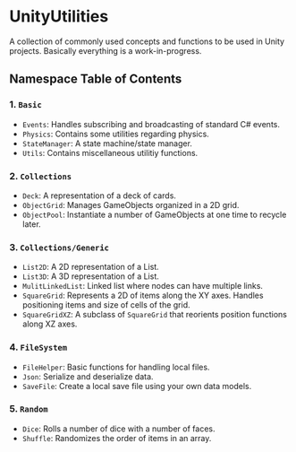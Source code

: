 # UnityUtilities
A collection of commonly used concepts and functions to be used in Unity projects. Basically everything is a work-in-progress.

## Namespace Table of Contents

### 1. `Basic`
- `Events`: Handles subscribing and broadcasting of standard C# events.
- `Physics`: Contains some utilities regarding physics.
- `StateManager`: A state machine/state manager.
- `Utils`: Contains miscellaneous utilitiy functions.

### 2. `Collections`
- `Deck`: A representation of a deck of cards.
- `ObjectGrid`: Manages GameObjects organized in a 2D grid.
- `ObjectPool`: Instantiate a number of GameObjects at one time to recycle later.

### 3. `Collections/Generic`
- `List2D`: A 2D representation of a List.
- `List3D`: A 3D representation of a List.
- `MulitLinkedList`: Linked list where nodes can have multiple links.
- `SquareGrid`: Represents a 2D of items along the XY axes. Handles positioning items and size of cells of the grid.
- `SquareGridXZ`: A subclass of `SquareGrid` that reorients position functions along XZ axes.

### 4. `FileSystem`
- `FileHelper`: Basic functions for handling local files.
- `Json`: Serialize and deserialize data.
- `SaveFile`: Create a local save file using your own data models.

### 5. `Random`
- `Dice`: Rolls a number of dice with a number of faces.
- `Shuffle`: Randomizes the order of items in an array.
